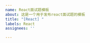 ```yaml
---
name: React面试题模板
about: 这是一个用于发布react面试题的模板
title: "[React] "
labels: React
assignees: ''

---
```



